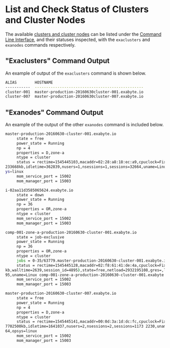 # List and Check Status of Clusters and Cluster Nodes

The available [clusters and cluster nodes](../../infrastructure/clusters/overview.md) can be listed under the [Command Line Interface](../overview.md), and their statuses inspected, with the `exaclusters` and `exanodes` commands respectively. 

## "Exaclusters" Command Output

An example of output of the `exaclusters` command is shown below.

```bash
ALIAS        HOSTNAME
-----------  ------------------------------------------------
cluster-001  master-production-20160630cluster-001.exabyte.io
cluster-007  master-production-20160630cluster-007.exabyte.io
```

## "Exanodes" Command Output

An example of the output of the other `exanodes` command is included below.

```bash
master-production-20160630-cluster-001.exabyte.io
     state = free
     power_state = Running
     np = 4
     properties = D,zone-a
     ntype = cluster
     status = rectime=1545445103,macaddr=02:28:a8:18:ec:a9,cpuclock=Fixed,varattr=,jobs=,state=free,netload=2779926834388,gres=,loadave=0.00,ncpus=8,physmem=15233668kb,availmem=8042900kb,totmem=15
233668kb,idletime=362839,nusers=1,nsessions=1,sessions=32664,uname=Linux master-production-20160630-cluster-001.exabyte.io 3.10.0-862.14.4.el7.x86_64 #1 SMP Wed Sep 26 15:12:11 UTC 2018 x86_64,ops
ys=linux
     mom_service_port = 15002
     mom_manager_port = 15003

i-02aa11d3585065624.exabyte.io
     state = down
     power_state = Running
     np = 36
     properties = OR,zone-a
     ntype = cluster
     mom_service_port = 15002
     mom_manager_port = 15003

comp-001-zone-a-production-20160630-cluster-001.exabyte.io
     state = job-exclusive
     power_state = Running
     np = 36
     properties = OR,zone-a
     ntype = cluster
     jobs = 0-35/63779.master-production-20160630-cluster-001.exabyte.io
     status = rectime=1545445128,macaddr=02:f8:61:41:de:4a,cpuclock=Fixed,varattr=,jobs=63779.master-production-20160630-cluster-001.exabyte.io(cput=92990,energy_used=0,mem=1481404kb,vmem=20866880
kb,walltime=2639,session_id=4895),state=free,netload=2932195108,gres=,loadave=36.41,ncpus=36,physmem=61663128kb,availmem=60376880kb,totmem=61663128kb,idletime=3489,nusers=1,nsessions=1,sessions=48
95,uname=Linux comp-001-zone-a-production-20160630-cluster-001.exabyte.io 3.10.0-862.14.4.el7.x86_64 #1 SMP Wed Sep 26 15:12:11 UTC 2018 x86_64,opsys=linux
     mom_service_port = 15002
     mom_manager_port = 15003

master-production-20160630-cluster-007.exabyte.io
     state = free
     power_state = Running
     np = 4
     properties = D,zone-a
     ntype = cluster
     status = rectime=1545445141,macaddr=00:0d:3a:1d:dc:fc,cpuclock=Fixed,varattr=,jobs=,state=free,netload=4141601897734,gres=,loadave=0.00,ncpus=8,physmem=57702500kb,availmem=39888524kb,totmem=5
7702500kb,idletime=1641037,nusers=2,nsessions=2,sessions=1173 2230,uname=Linux master-production-20160630-cluster-007.exabyte.io 3.10.0-862.14.4.el7.x86_64 #1 SMP Wed Sep 26 15:12:11 UTC 2018 x86_
64,opsys=linux
     mom_service_port = 15002
     mom_manager_port = 15003
```
